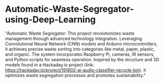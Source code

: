 # Automatic-Waste-Segregator-using-Deep-Learning
"Automatic Waste Segregator: This project revolutionizes waste management through advanced technology integration. Leveraging Convolutional Neural Network (CNN) models and Arduino microcontrollers, it achieves precise waste sorting into categories like metal, paper, plastic, and organic. The system incorporates Raspberry Pi, cameras, IR sensors, and Python scripts for seamless operation. Inspired by the structure and 3D models found in a Hackaday.io project (link: https://hackaday.io/project/191802-ai-audio-classifier-recycle-bin), it optimizes waste segregation processes and promotes sustainability."
